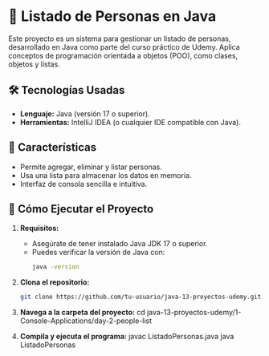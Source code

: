 # 📝 Listado de Personas en Java  

Este proyecto es un sistema para gestionar un listado de personas, desarrollado en Java como parte del curso práctico de Udemy. Aplica conceptos de programación orientada a objetos (POO), como clases, objetos y listas.  

## 🛠️ **Tecnologías Usadas**  
- **Lenguaje:** Java (versión 17 o superior).  
- **Herramientas:** IntelliJ IDEA (o cualquier IDE compatible con Java).  

## 🧩 **Características**  
- Permite agregar, eliminar y listar personas.  
- Usa una lista para almacenar los datos en memoria.  
- Interfaz de consola sencilla e intuitiva.  

## 🚀 **Cómo Ejecutar el Proyecto**  
1. **Requisitos:**  
   - Asegúrate de tener instalado Java JDK 17 o superior.  
   - Puedes verificar la versión de Java con:  
     ```bash
     java -version
     ```

2. **Clona el repositorio:**  
   ```bash
   git clone https://github.com/tu-usuario/java-13-proyectos-udemy.git

3. **Navega a la carpeta del proyecto:**
   cd java-13-proyectos-udemy/1-Console-Applications/day-2-people-list

4. **Compila y ejecuta el programa:**
   javac ListadoPersonas.java
   java ListadoPersonas
